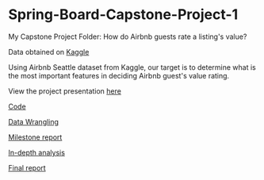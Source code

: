 # Spring-Board-Capstone-Project-1

My Capstone Project Folder: How do Airbnb guests rate a listing's value?

Data obtained on [Kaggle](https://www.kaggle.com/airbnb/seattle)

Using Airbnb Seattle dataset from Kaggle, our target is to determine what is the most important features in deciding Airbnb guest's value rating.

View the project presentation [here](https://spark.adobe.com/video/BiDZKQ6NTK0gj)

[Code](https://github.com/hanhuyen3710/Spring-Board-Capstone-Project-1/blob/master/Capstone%20Project%201%20Code.ipynb)

[Data Wrangling](https://github.com/hanhuyen3710/Spring-Board-Capstone-Project-1/blob/master/Data%20Wrangling%20Capstone%201%20-%20Hanh%20Nguyen-2.pdf)

[Milestone report](https://github.com/hanhuyen3710/Spring-Board-Capstone-Project-1/blob/master/Capstone%20project%201:%20Milestone%20Report%20-%20Google%20Docs.pdf)

[In-depth analysis](https://github.com/hanhuyen3710/Spring-Board-Capstone-Project-1/blob/master/Capstone%20Project%201_%20In%20Depth%20Analysis.pdf)

[Final report](https://github.com/hanhuyen3710/Spring-Board-Capstone-Project-1/blob/master/Capstone%20project%201_%20Final%20Report.pdf)
